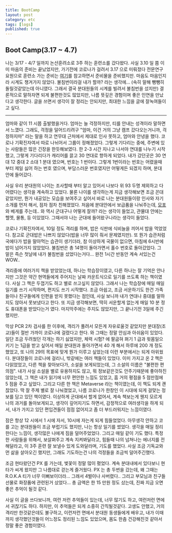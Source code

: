 ```yaml
---
title: BootCamp
layout: post
category: etc
tags: [logs]
published: true
---
```


## Boot Camp(3.17 ~ 4.7)

나는 3/17 - 4/7 일까지 논산훈려소로 3주 하는 훈련소를 갔다왔다. 사실 3.10 일 쯤 이미 마음의 준비는 끝났었지만, 가기전에 코로나가 걸려서 3.17 으로 미뤄졌다 전문연구요원으로 훈련소 가는 준비는 [여기](https://gist.github.com/hylowaker/6067fc5c45a85b10445011e16da16130)를 참고하면서 준비물을 준비했지만. 마음도 마음인지라 시계도 챙겨가지 않았다. 불침번이라걸 내가 할까? 라는 생각에... (속히 말해 뺑뺑히 돌릴것같았는데 아니였다. 그래서 결국 분대원들의 시계를 빌려서 불침번을 섰지만) 결론적으로 말하자면 되게 불편한것도 많았지만, 나름 뜻깊은 경험이며 좋은 인연을 만났다고 생각한다. 글을 쓰면서 생각이 잘 정리는 안되지만, 최대한 느낌을 글에 잘녹여들이고 싶다. 

---
엄마와 같이 11 시쯤 출발했을거다. 엄마는 늘 걱정하지만, 티를 안내는 성격이라 말하면서 느꼈다. 그래도, 걱정을 덜어드리려구 "엄마, 이건 거의 그냥 캠프 갔다오는거니까, 걱정하지마" 라는 말을 하고 연무대 근처에서 제대로 인사 못하고, 엄마와 안녕을 했다. 코로나 기확진자여서 따로 나뉘어서 그룹이 정해졌었다. 그렇게 기다리는 중에, 주변에 있는 사람들은 많은 긴장을 한듯해보였다. 한 2-3 시간 지나고 나서야 연대를 나누기 시작했고, 그렇게 기다리다가 캐리어를 끌고 30 연대로 향하게 되었다. 내가 갔던곳은 30 연대 12 중대 2 소대 1 분대 였으며, 번호는 1 번이다. 그렇게 1번이라는 번호는 어렸을때 부터 제일 싫어 하는 번호 였으며, 부담스러운 번호였지만 어떻게든 되겠지 하며, 분대 안에 들어갔다. 

사실 우리 분대원의 나이는 조사할때 부터 알고 있어서 나보다 위 93 두명 제외하고 다 어렸다는 생각을 계속하고 있었다. 물론 나이를 생각하는게 지금 생각해보면 조금 꼰대 같았지만, 뭔가 내공있는 모습을 보여주고 싶어서 바로 나는 분대원들이랑 인사와 자기소개를 먼저 해서, 점차 점차 친해졌었다. 처음에 분대안에서 보급품을 나눠주는데, [모포](http://prod.danawa.com/info/?pcode=2454844) 와 베게를 주는데.. 와 역시 군대구나 어떻게 잘까? 라는 생각이 들었고, 관물대 안에는 헬멧, 물통, 등 이있었다. 그때서야 나는 군대에 들어왔구나라는 생각이 들었다. 

코로나 기확진자여서, 10일 정도 격리를 하며, 밥은 식판에 식비늘을 끼어서 밥을 먹었었다. 참고로 군대밥은 나쁘지 않았다(밥을 너무 많이 줘서 문제였지만). 또 뭔가 습관처럼 국에다가 밥을 말아먹는 습관이 생기더라, 참 이상하게 국물이 없으면, 아침에 6시반에 밥이 넘어가지 않았었다. 불침번은 총 14명이 돌아가면서 홀수 번호로 돌아갔었다. 그 말은 즉슨 첫날에 내가 불침번을 섰었다는거다... 완전 1시간 반동안 계속 서있는건 WOW.. 

격리중에 여러가지 책을 받았었는데, 하나는 학습장이였고, 다른 하나는 잘 기억은 안나지만 그것은 약간 현역들에게 주어지는 날짜 카운트식으로 일기를 쓰도록 하는 책이였다. 사실 그 책은 두껍기도 하고 별로 쓰고싶지 않았다. 그래서 나는 학습장에 매일 매일 일기를 쓰기 시작하며, 편지도 쓰기 시작했다. 조금 아쉽고, 조금 서운하기도 한건 가족들이나 친구들에게 인편을 받지 못했다는 점인데, 사실 보니까 내가 연대나 중대를 말하지도 않아서 못보냈다고 한다. 또 지금 생각해보면, 딱히 서운할게 없는게 매일 10 분 정도 휴대폰을 받았다는거 였다. 마지막주에는 주지도 않았지만, 그 끝나기전 3일에 주긴 했지만.

막상 PCR 2차 검사를 한 이후에, 격리가 풀려서 모든게 자유로울것 같았지만 분대장(조교)들이 절반 가까이 코로나에 걸렸다고 한다. 와 그때는 정말 안심과 아쉬움이 있었다. 일단 조금 두려웠던 각개는 하기 싫었지만, 체력 시험? 에 팔굽혀 펴기 1 급과 윗몸일으키기 는 1급을 받고 싶어서 매일 분대원과 돌아가면서 40 개 해서 하루에 200 개 정도 했었고, 또 나의 29의 목표에 맞게 뭔가 이루고 싶었는데 이런 부분에서는 되게 아위웠다. 분대장들이 코로나에 걸리니, 밖같에는 여러 책들이 있었다. 이미 가지고 온 2 책은 다읽었었고, 다른 책을 찾아보다가, 소설을 보게되었는데, 그 소설의 이름은 "불편한 편의점". 내가 사실 소설을 별로 유용하지도 않고, 뭐 정보같은것도 안주기때문에 좋아하진 않았는데, 그 책은 내가 읽기에 너무 편안한 느낌도 있었고, 흠 거의 평점을 5 점만점에 5 점을 주고 싶었다. 그리고 다른 한 책은 Metaverse 라는 책이였는데, 이 책도 되게 괜찮았다. 딱 잘 주제 별로 잘 나눠졌었고, 나름 코로나가 한창인 이 시대에 되게 걸맞는 정보를 담고 있던 책이였다. 이상하게 군대에서 할게 없어서, 계속 책보는게 웬지 모르게 나의 과거를 돌아보게되고, 생각이 깊어지기도 하면서, 감정적으로 여러생각을 하게 되서, 내가 가지고 있던 편입견들이 점점 없어지고 좀 더 부드러워지는 느낌이였다. 

잠은 항상 12 시에서 1 시에 자서, 10시에 자는게 되게 힘들었었다. 아무생각 안하고 코를 고는 분대원들이 조금 부럽기도 했지만, 나는 항상 일기를 썼었다. 생각을 매일 정리한다는 느낌이, 생각많은 나에게 짐을 덜어주었었다. 그리고 매일 같이 기도 했다. 특정한 사람들을 위해서, 보살펴주고 계속 지켜봐달라고, 힘들때 나의 넘쳐나는 에너지를 전해달라고, 이 3주 훈련 잘 보낼수 있게 도와달라며, 기도를 했었다. 사실 조금 기독교와 먼 삶을 살아오긴 했지만, 그래도 기도하는건 나의 걱정들을 조금씩 덜어주긴했다. 

조금 현타왔던건 PX 를 가는데, 벛꽃이 정말 많이 폈었다. 계속 분대내에서 있다보니 현타가 씨게 왔지만 그 나름대로 걷는게 즐거웠다. PX 는 총 두번을 갔는데, 왜 그때는 R.O.K.A 티가 너무 이뻐보이더라... 그래서 4벌이나 사버렸다.. 그리고 부모님과 친구들 선물로 화장품에 관련된거 샀었다... 총 금액은 한 15 만원 정도 샀는데, 진짜 지금 오면 좋은 추억이 될것 같다.

사실 이 글을 쓰다보니까, 여런 저런 추억들이 있는데, 너무 많기도 하고, 여런저런 면에서 귀찮기도 하다. 하지만, 이 추억들은 되게 소중히 간직될것같다. 고생도 안했고, 거의 격리만 한것같은데도 불구하고, 이런저런 면에서 분대원 동생들에게 배우고, 내가 이때까지 생각했던것들이 어느정도 정리된 느낌도 있었으며, 몸도 한츰 건강해진것 같아서 정말 좋은 경험이였다. 